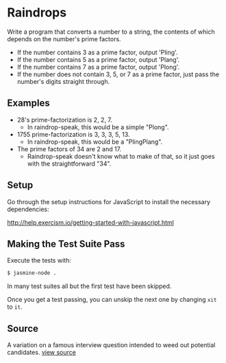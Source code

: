 # Raindrops

Write a program that converts a number to a string, the contents of which depends on the number's prime factors.

- If the number contains 3 as a prime factor, output 'Pling'.
- If the number contains 5 as a prime factor, output 'Plang'.
- If the number contains 7 as a prime factor, output 'Plong'.
- If the number does not contain 3, 5, or 7 as a prime factor,
  just pass the number's digits straight through.

## Examples

- 28's prime-factorization is 2, 2, 7.
  - In raindrop-speak, this would be a simple "Plong".
- 1755 prime-factorization is 3, 3, 3, 5, 13.
  - In raindrop-speak, this would be a "PlingPlang".
- The prime factors of 34 are 2 and 17.
  - Raindrop-speak doesn't know what to make of that,
    so it just goes with the straightforward "34".

## Setup

Go through the setup instructions for JavaScript to
install the necessary dependencies:

http://help.exercism.io/getting-started-with-javascript.html

## Making the Test Suite Pass

Execute the tests with:

```bash
$ jasmine-node .
```

In many test suites all but the first test have been skipped.

Once you get a test passing, you can unskip the next one by
changing `xit` to `it`.


## Source

A variation on a famous interview question intended to weed out potential candidates. [view source](http://jumpstartlab.com)
